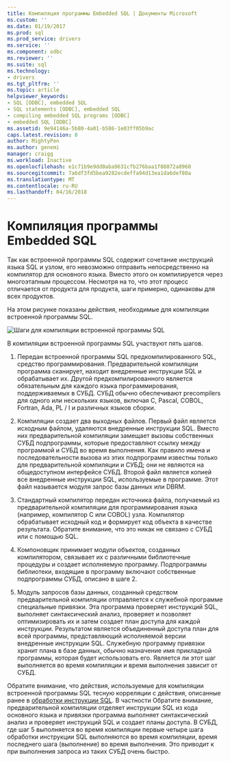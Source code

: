 ```yaml
---
title: Компиляция программы Embedded SQL | Документы Microsoft
ms.custom: ''
ms.date: 01/19/2017
ms.prod: sql
ms.prod_service: drivers
ms.service: ''
ms.component: odbc
ms.reviewer: ''
ms.suite: sql
ms.technology:
- drivers
ms.tgt_pltfrm: ''
ms.topic: article
helpviewer_keywords:
- SQL [ODBC], embedded SQL
- SQL statements [ODBC], embedded SQL
- compiling embedded SQL programs [ODBC]
- embedded SQL [ODBC]
ms.assetid: 9e94146a-5b80-4a01-b586-1e03ff05b9ac
caps.latest.revision: 8
author: MightyPen
ms.author: genemi
manager: craigg
ms.workload: Inactive
ms.openlocfilehash: e1c71b9e9dd0aba9631cfb276baa1f88072a8960
ms.sourcegitcommit: 7a6df3fd5bea9282ecdeffa94d13ea1da6def80a
ms.translationtype: MT
ms.contentlocale: ru-RU
ms.lasthandoff: 04/16/2018
---
```

# <a name="compiling-an-embedded-sql-program"></a>Компиляция программы Embedded SQL
Так как встроенной программы SQL содержит сочетание инструкций языка SQL и узлом, его невозможно отправить непосредственно на компилятор для основного языка. Вместо этого он компилируется через многоэтапным процессом. Несмотря на то, что этот процесс отличается от продукта для продукта, шаги примерно, одинаковы для всех продуктов.  
  
 На этом рисунке показаны действия, необходимые для компиляции встроенной программы SQL.  
  
 ![Шаги для компиляции встроенной программы SQL](../../odbc/reference/media/pr02.gif "pr02")  
  
 В компиляции встроенной программы SQL участвуют пять шагов.  
  
1.  Передан встроенной программы SQL предкомпилированного SQL, средство программирования. Предварительной компиляции программа сканирует, находит внедренные инструкции SQL и обрабатывает их. Другой предкомпилированного является обязательным для каждого языка программирования, поддерживаемых в СУБД. СУБД обычно обеспечивают precompilers для одного или нескольких языков, включая C, Pascal, COBOL, Fortran, Ada, PL / I и различных языков сборки.  
  
2.  Компиляции создает два выходных файлов. Первый файл является исходным файлом, удаляются внедренные инструкции SQL. Вместо них предварительной компиляции замещает вызовы собственных СУБД подпрограммы, которые предоставляют ссылку между программой и СУБД во время выполнения. Как правило имена и последовательности вызова из этих подпрограмм известны только для предварительной компиляции и СУБД; они не являются на общедоступном интерфейсе СУБД. Второй файл является копией все внедренные инструкции SQL, используемые в программе. Этот файл называется модуля запрос базы данных или DBRM.  
  
3.  Стандартный компилятор передан источника файла, получаемый из предварительной компиляции для программирования языка (например, компилятор C или COBOL) узла. Компилятор обрабатывает исходный код и формирует код объекта в качестве результата. Обратите внимание, что это никак не связано с СУБД или с помощью SQL.  
  
4.  Компоновщик принимает модули объектов, созданных компилятором, связывает их с различными библиотечные процедуры и создает исполняемую программу. Подпрограммы библиотеки, входящие в программу включают собственные подпрограммы СУБД, описано в шаге 2.  
  
5.  Модуль запросов базы данных, созданный средством предварительной компиляции отправляется к служебной программе специальные привязки. Эта программа проверяет инструкций SQL, выполняет синтаксический анализ, проверяет и позволяет оптимизировать их и затем создает план доступа для каждой инструкции. Результатом является объединенный доступа план для всей программы, представляющий исполняемой версии внедренные инструкции SQL. Служебную программу привязки хранит плана в базе данных, обычно назначение имя прикладной программы, которая будет использовать его. Является ли этот шаг выполняется во время компиляции и время выполнения зависит от СУБД.  
  
 Обратите внимание, что действия, используемые для компиляции встроенной программы SQL тесную корреляции с действия, описанные ранее в [обработки инструкции SQL](../../odbc/reference/processing-a-sql-statement.md). В частности Обратите внимание, предварительной компиляции отделяет инструкции SQL из кода основного языка и привязки программа выполняет синтаксический анализ и проверяет инструкций SQL и создает планы доступа. В СУБД, где шаг 5 выполняется во время компиляции первые четыре шага обработки инструкции SQL выполняются во время компиляции, время последнего шага (выполнение) во время выполнения. Это приводит к при выполнения запроса из таких СУБД очень быстро.
